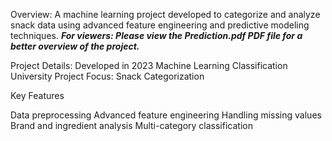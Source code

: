 Overview: 
A machine learning project developed to categorize and analyze snack data using advanced feature engineering and predictive modeling techniques.
***For viewers: Please view the Prediction.pdf PDF file for a better overview of the project.***

Project Details:
Developed in 2023
Machine Learning Classification University Project
Focus: Snack Categorization

Key Features

Data preprocessing
Advanced feature engineering
Handling missing values
Brand and ingredient analysis
Multi-category classification


